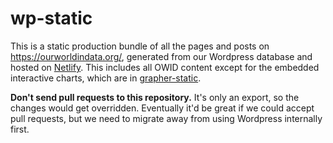 # wp-static

This is a static production bundle of all the pages and posts on https://ourworldindata.org/, generated from our Wordpress database and hosted on [Netlify](https://www.netlify.com/). This includes all OWID content except for the embedded interactive charts, which are in [grapher-static](https://github.com/owid/grapher-static).

**Don't send pull requests to this repository.** It's only an export, so the changes would get overridden. Eventually it'd be great if we could accept pull requests, but we need to migrate away from using Wordpress internally first.
